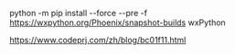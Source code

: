 python -m pip install --force --pre -f https://wxpython.org/Phoenix/snapshot-builds wxPython

https://www.codeprj.com/zh/blog/bc01f11.html
